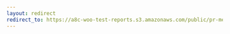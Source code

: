 ```yaml
---
layout: redirect
redirect_to: https://a8c-woo-test-reports.s3.amazonaws.com/public/pr-merge/39464/api/index.html
---
```

